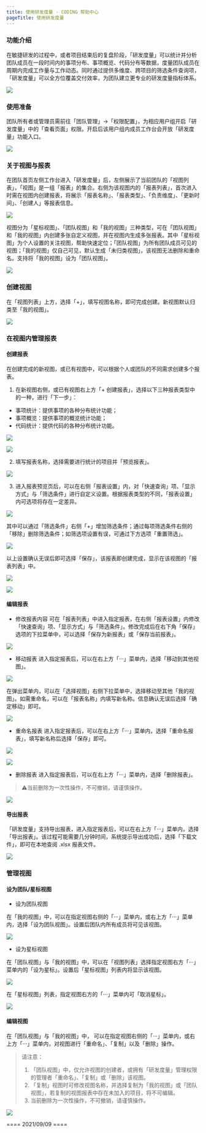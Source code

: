 ```yaml
---
title: 使用研发度量 - CODING 帮助中心
pageTitle: 使用研发度量
---
```

### 功能介绍

在敏捷研发的过程中，或者项目结束后的复盘阶段，「研发度量」可以统计并分析团队成员在一段时间内的事项分布、事项概览、代码分布等数据，度量团队成员在周期内完成工作量与工作动态。同时通过提供多维度、跨项目的筛选条件查询项，「研发度量」可以全方位覆盖交付效率，为团队建立更专业的研发度量指标体系。

![](https://help-assets.codehub.cn/enterprise/20210909153610.png)

### 使用准备

团队所有者或管理员需前往「团队管理」->「权限配置」，为相应用户组开启「研发度量」中的「查看页面」权限。开启后该用户组内成员工作台会开放「研发度量」功能入口。

![](https://help-assets.codehub.cn/enterprise/20210909140050.png)

### 关于视图与报表

在团队首页左侧工作台进入「研发度量」后，左侧展示了当前团队的「视图列表」，「视图」是一组「报表」的集合。右侧为该视图内的「报表列表」，首次进入时需在视图内创建报表，将展示「报表名称」、「报表类型」、「负责维度」、「更新时间」、「创建人」等报表信息。

![](https://help-assets.codehub.cn/enterprise/20210909140411.png)

视图分为「星标视图」、「团队视图」和「我的视图」三种类型，可在「团队视图」和「我的视图」内创建多张自定义视图，并在视图内生成多张报表。其中「星标视图」为个人设置的关注视图，帮助快速定位；「团队视图」为所有团队成员可见的视图；「我的视图」仅自己可见，默认生成「未归类视图」，该视图无法删除和重命名。支持将「我的视图」设为「团队视图」。

![](https://help-assets.codehub.cn/enterprise/20210901150035.png)

### 创建视图

在「视图列表」上方，选择「+」，填写视图名称，即可完成创建。新视图默认归类至「我的视图」。

![](https://help-assets.codehub.cn/enterprise/20210909143202.png)

### 在视图内管理报表

#### 创建报表

在创建完成的新视图，或已有视图中，可以根据个人或团队的不同需求创建多个报表。

1.  在新视图右侧，或已有视图右上方「+ 创建报表」，选择以下三种报表类型中的一种，进行「下一步」：
-   事项统计：提供事项的各种分布统计功能；
-   事项概览：提供事项的概览统计功能；
-   代码统计：提供代码的各种分布统计功能。

![](https://help-assets.codehub.cn/enterprise/20210909143839.png)

![](https://help-assets.codehub.cn/enterprise/20210909145007.png)

2.  填写报表名称，选择需要进行统计的项目并「预览报表」。

![](https://help-assets.codehub.cn/enterprise/20210909144000.png)

3.  进入报表预览页后，可以在右侧「报表设置」内，对「快速查询」项、「显示方式」与「筛选条件」进行自定义设置。根据报表类型的不同，「报表设置」内可选项将存在一定差异。

![](https://help-assets.codehub.cn/enterprise/20210909144419.png)

其中可以通过「筛选条件」右侧「+」增加筛选条件；通过每项筛选条件右侧的「移除」删除筛选条件；如筛选项设置有误，可通过下方选项「重置筛选」。

![](https://help-assets.codehub.cn/enterprise/20210909144553.png)

以上设置确认无误后即可选择「保存」，该报表即创建完成，显示在该视图的「报表列表」中。

![](https://help-assets.codehub.cn/enterprise/20210909144702.png)

![](https://help-assets.codehub.cn/enterprise/20210909144801.png)

#### 编辑报表

-   修改报表内容
可在「报表列表」中进入指定报表，在右侧「报表设置」内修改「快速查询」项、「显示方式」与「筛选条件」。修改完成后在右下角「保存」选项的下拉菜单中，可以选择「保存为新报表」或「保存当前报表」。

![](https://help-assets.codehub.cn/enterprise/20210909145338.png)

-   移动报表
进入指定报表后，可以在右上方「···」菜单内，选择「移动到其他视图」。

![](https://help-assets.codehub.cn/enterprise/20210909145455.png)

在弹出菜单内，可以在「选择视图」右侧下拉菜单中，选择移动至其他「我的视图」。如需重命名，可以在「报表名称」内填写新名称。信息确认无误后选择「确定移动」即可。

![](https://help-assets.codehub.cn/enterprise/20210909145629.png)

-   重命名报表
进入指定报表后，可以在右上方「···」菜单内，选择「重命名报表」，填写新名称后选择「保存」即可。

![](https://help-assets.codehub.cn/enterprise/20210909145709.png)

![](https://help-assets.codehub.cn/enterprise/20210909145753.png)

-   删除报表
进入指定报表后，可以在右上方「···」菜单内，选择「删除报表」。

> ⚠️当前删除为一次性操作，不可撤销，请谨慎操作。

![](https://help-assets.codehub.cn/enterprise/20210909145909.png)

#### 导出报表

「研发度量」支持导出报表，进入指定报表后，可以在右上方「···」菜单内，选择「导出报表」。该过程可能需要几分钟时间，系统提示导出成功后，选择「下载文件」，即可在本地查阅 .xlsx 报表文件。

![](https://help-assets.codehub.cn/enterprise/20210909150640.png)

### 管理视图

#### 设为团队/星标视图

-   设为团队视图

在「我的视图」中，可以在指定视图右侧的「···」菜单内，或右上方「···」菜单内，选择「设为团队视图」。设置后团队内所有成员将可见该视图。

![](https://help-assets.codehub.cn/enterprise/20210909151437.png)

-   设为星标视图

在「团队视图」与「我的视图」中，可以在「视图列表」选择指定视图右方「···」菜单内的「设为星标」。设置后「星标视图」列表内将显示该视图。

![](https://help-assets.codehub.cn/enterprise/20210909151606.png)

在「星标视图」列表，指定视图右方的「···」菜单内可「取消星标」。

![](https://help-assets.codehub.cn/enterprise/20210909151702.png)

#### 编辑视图

在「团队视图」与「我的视图」中， 可以在指定视图右侧的「···」菜单内，或右上方「···」菜单内，对视图进行「重命名」、「复制」以及「删除」操作。

> 请注意：
> 1.  「团队视图」中，仅允许视图的创建者，或拥有「研发度量」管理权限的管理者「重命名」、「复制」或「删除」该视图。
> 2.  「复制」视图时可修改视图名称，并选择复制为「我的视图」或「团队视图」，若复制的视图报表中存在未加入的项目，将不可编辑。
> 3.  当前删除为一次性操作，不可撤销，请谨慎操作。

![](https://help-assets.codehub.cn/enterprise/20210909151933.png)

==== 2021/09/09 ====
